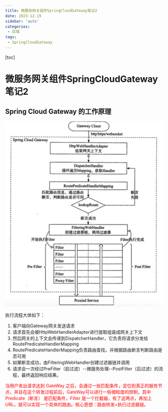 ```yaml
---
title: 微服务网关组件SpringCloudGateway笔记2
date: 2023-12-19
sidebar: 'auto'
categories: 
 - 后端
tags:
 - SpringCloudGateway
---
```


[toc]

# 微服务网关组件SpringCloudGateway笔记2

## Spring Cloud Gateway 的工作原理

![gateway20220824160642.png](../blog_img/gateway20220824160642.png)

执行流程大体如下：
1. 客户端向Gateway网关发送请求
2. 请求首先会被HttpWebHandlerAdapter进行提取组装成网关上下文
3. 然后网关的上下文会传递到DispatcherHandler，它负责将请求分发给RoutePredicateHandlerMapping
4. RoutePredicateHandlerMapping负责路由查找，并根据路由断言判断路由是否可用
5. 如果断言成功，由FilteringWebHandler创建过滤器链并调用
6. 请求会一次经过PreFilter（前过滤）--微服务处理--PostFilter（后过滤）的流程，最终返回响应结果。

<span style="color: red;">当用户发出请求达到 GateWay 之后，会通过一些匹配条件，定位到真正的服务节点，并且在这个转发过程前后，GateWay可以进行一些细粒度的控制，其中 Predicate（断言） 是匹配条件，Filter 是一个拦截器，有了这两点，再加上URL，就可以实现一个具体的路由。核心思想：路由转发+执行过滤器链。</span>
